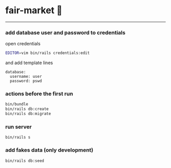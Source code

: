 # fair-market :department_store: 

---

### add database user and password to credentials
open credentials
```bash
EDITOR=vim bin/rails credentials:edit
```
and add template lines
```
database:
  username: user
  password: pswd
```

### actions before the first run
```bash
bin/bundle
bin/rails db:create
bin/rails db:migrate
```

### run server
```bush
bin/rails s
```

### add fakes data (only development)
```bash
bin/rails db:seed
```